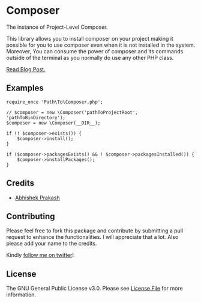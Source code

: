 # Composer
The instance of Project-Level Composer.

This library allows you to install composer on your project making it possible for you to use composer even when it is not installed in the system. Moreover, You can consume the power of composer and its commands outside of the terminal as you normally do use any other PHP class.

[Read Blog Post.](https://www.shade.codes/introducing-project-level-composer/)

## Examples
```
require_once 'Path\To\Composer.php';

// $composer = new \Composer('pathToProjectRoot', 'pathToBinDirectory');
$composer = new \Composer(__DIR__);

if (! $composer->exists()) {
    $composer->install();
}

if ($composer->packagesExists() && ! $composer->packagesInstalled()) {
    $composer->installPackages();
}
```

## Credits

- [Abhishek Prakash](https://github.com/abhishek6262)

## Contributing
Please feel free to fork this package and contribute by submitting a pull request to enhance the functionalities. I will appreciate that a lot. Also please add your name to the credits.

Kindly [follow me on twitter](https://twitter.com/_the_shade)!

## License

The GNU General Public License v3.0. Please see [License File](LICENSE) for more information.
